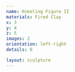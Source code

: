 ```yaml
---
name: Kneeling Figure II
materials: Fired Clay
x: 3
y: 4
z: 5
images: 2
orientation: left-right
details: 0

layout: sculpture
---
```



